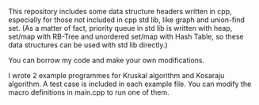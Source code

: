 This repository includes some data structure headers written in cpp, especially for those not included in cpp std lib, like graph and union-find set. (As a matter of fact, priority queue in std lib is written with heap, set/map with RB-Tree and unordered set/map with Hash Table, so these data structures can be used with std lib directly.)

You can borrow my code and make your own modifications.

I wrote 2 example programmes for Kruskal algorithm and Kosaraju algorithm. A test case is included in each example file. You can modify the macro definitions in main.cpp to run one of them.
